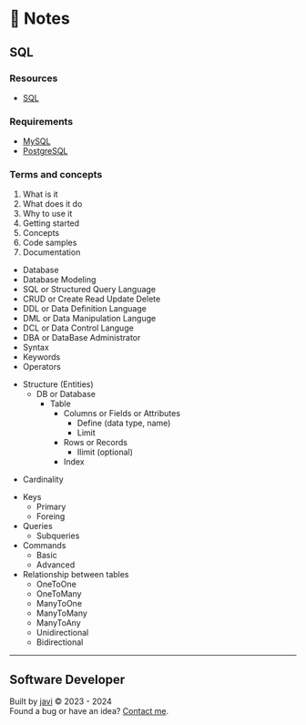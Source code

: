 # :memo: Notes
## SQL
### Resources
- [SQL](https://www.iso.org/standard/76583.html)
### Requirements
- [MySQL](https://www.mysql.com/)
- [PostgreSQL](https://www.postgresql.org/)
### Terms and concepts
1. What is it
2. What does it do
3. Why to use it
4. Getting started
5. Concepts
6. Code samples
7. Documentation
- Database
- Database Modeling
- SQL or Structured Query Language
- CRUD or Create Read Update Delete
- DDL or Data Definition Language
- DML or Data Manipulation Languge
- DCL or Data Control Languge
- DBA or DataBase Administrator
- Syntax
- Keywords
- Operators
* Structure (Entities)
  * DB or Database
    * Table
      * Columns or Fields or Attributes
        - Define (data type, name)
        - Limit
      * Rows or Records
        - Ilimit (optional)
      - Index
- Cardinality
* Keys
  - Primary
  - Foreing
* Queries
  - Subqueries
* Commands
  - Basic
  - Advanced
* Relationship between tables
  - OneToOne
  - OneToMany
  - ManyToOne
  - ManyToMany
  - ManyToAny
  - Unidirectional
  - Bidirectional
---
## Software Developer
Built by [javi](https://github.com/javierandres-dev/) :copyright: 2023 - 2024  
Found a bug or have an idea? [Contact me](https://www.linkedin.com/in/javierandres-dev/).
